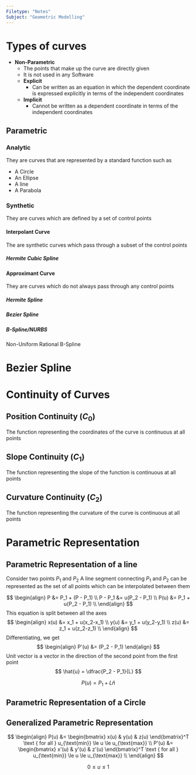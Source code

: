 ```yaml
---
Filetype: "Notes"
Subject: "Geometric Modelling"
---
```


# Types of curves
  - **Non-Parametric**
    - The points that make up the curve are directly given
    - It is not used in any Software
    - **Explicit**
      - Can be written as an equation in which the dependent coordinate is expressed explicitly in terms of the independent coordinates
    - **Implicit**
      - Cannot be written as a dependent coordinate in terms of the independent coordinates
## Parametric
### Analytic
They are curves that are represented by a standard function such as
- A Circle
- An Ellipse
- A line
- A Parabola
### Synthetic
They are curves which are defined by a set of control points
#### Interpolant Curve
The are synthetic curves which pass through a subset of the control points
##### Hermite Cubic Spline
#### Approximant Curve
They are curves which do not always pass through any control points
##### Hermite Spline
##### 
##### Bezier Spline
##### B-Spline/NURBS
Non-Uniform Rational B-Spline

# Bezier Spline



# Continuity of Curves
## Position Continuity ($C_0$)
The function representing the coordinates of the curve is continuous at all points
## Slope Continuity ($C_1$)
The function representing the slope of the function is continuous at all points
## Curvature Continuity ($C_2$)
The function representing the curvature of the curve is continuous at all points

# Parametric Representation 
## Parametric Representation of a line
Consider two points $P_1$ and $P_2$ 
A line segment connecting $P_1$ and $P_2$ can be represented as the set of all points which can be interpolated between them 

$$
\begin{align}
P &= P_1 + (P - P_1) \\
P - P_1 &= u(P_2 - P_1) \\
P(u) &= P_1 + u(P_2 - P_1) \\
\end{align}
$$
This equation is split between all the axes
$$
\begin{align}
x(u) &= x_1 + u(x_2-x_1) \\
y(u) &= y_1 + u(y_2-y_1) \\
z(u) &= z_1 + u(z_2-z_1) \\
\end{align}
$$
Differentiating, we get
$$
\begin{align}
P'(u) &= (P_2 - P_1)
\end{align}
$$
Unit vector is a vector in the direction of the second point from the first point
$$
\hat{u} = \dfrac{P_2 - P_1}{L}
$$

$$
P(u) = P_1 + L\hat{n} 
$$
## Parametric Representation of a Circle

## Generalized Parametric Representation

$$
\begin{align}
P(u) &= \begin{bmatrix} x(u) & y(u) & z(u) \end{bmatrix}^T \text { for all } u_{\text{min}} \le u \le u_{\text{max}} \\ 
P'(u) &= \begin{bmatrix} x'(u) & y'(u) & z'(u) \end{bmatrix}^T \text { for all } u_{\text{min}} \le u \le u_{\text{max}} \\ 
\end{align}
$$

$$
0 \le u \le 1
$$
